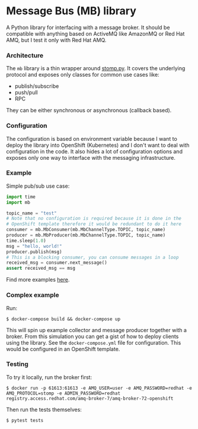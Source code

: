 # Message Bus (MB) library

A Python library for interfacing with a message broker. It should be 
compatible with anything based on ActiveMQ like AmazonMQ or Red Hat
AMQ, but I test it only with Red Hat AMQ.

### Architecture

The `mb` library is a thin wrapper around [stomp.py](https://pypi.org/project/stomp.py/).
It covers the underlying protocol and exposes only classes for common
use cases like:
 * publish/subscribe
 * push/pull
 * RPC

They can be either synchronous or asynchronous (callback based).

### Configuration

The configuration is based on environment variable because I want to deploy
the library into OpenShift (Kubernetes) and I don't want to deal with
configuration in the code. It also hides a lot of configuration options
and exposes only one way to interface with the messaging infrastructure.

### Example

Simple pub/sub use case:
```python
import time
import mb

topic_name = "test"
# Note that no configuration is required because it is done in the
# OpenShift template therefore it would be redundant to do it here
consumer = mb.MbConsumer(mb.MbChannelType.TOPIC, topic_name)
producer = mb.MbProducer(mb.MbChannelType.TOPIC, topic_name)
time.sleep(1.0)
msg = "hello, world!"
producer.publish(msg)
# This is a blocking consumer, you can consume messages in a loop
received_msg = consumer.next_message()
assert received_msg == msg
```

Find more examples [here](tests/test_lib.py).

### Complex example

Run:
```text
$ docker-compose build && docker-compose up
```

This will spin up example collector and message producer together with a broker.
From this simulation you can get a gist of how to deploy clients using the library.
See the `docker-compose.yml` file for configuration. This would be configured in
an OpenShift template.

### Testing

To try it locally, run the broker first:
```
$ docker run -p 61613:61613 -e AMQ_USER=user -e AMQ_PASSWORD=redhat -e AMQ_PROTOCOL=stomp -e ADMIN_PASSWORD=redhat registry.access.redhat.com/amq-broker-7/amq-broker-72-openshift
```
Then run the tests themselves:
```
$ pytest tests
```